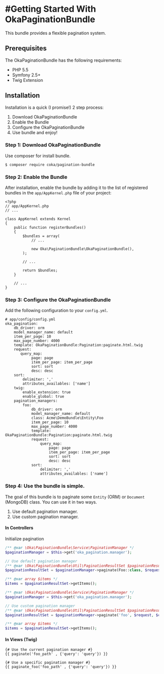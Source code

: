 #**Getting Started With OkaPaginationBundle**
=====================================

This bundle provides a flexible pagination system.

## Prerequisites

The OkaPaginationBundle has the following requirements:
 - PHP 5.5
 - Symfony 2.5+
 - Twig Extension

## Installation

Installation is a quick (I promise!) 2 step process:

1. Download OkaPaginationBundle
2. Enable the Bundle
3. Configure the OkaPaginationBundle
4. Use bundle and enjoy!

### Step 1: Download OkaPaginationBundle

Use composer for install bundle.

```
$ composer require coka/pagination-bundle
```

### Step 2: Enable the Bundle

After installation, enable the bundle by adding it to the list of registered bundles 
in the `app/AppKernel.php` file of your project:

```
<?php
// app/AppKernel.php
// ...

class AppKernel extends Kernel
{
	public function registerBundles()
	{
		$bundles = array(
			// ...
			
			new Oka\PaginationBundle\OkaPaginationBundle(),
		);
		
		// ...
		
		return $bundles;
	}
	
	// ...
}
```

### Step 3: Configure the OkaPaginationBundle

Add the following configuration to your `config.yml`.

```
# app/config/config.yml
oka_pagination:
    db_driver: orm
    model_manager_name: default
    item_per_page: 10
    max_page_number: 4000
    template: OkaPaginationBundle:Pagination:paginate.html.twig
    request:
       query_map:
            page: page
            item_per_page: item_per_page
            sort: sort
            desc: desc
    sort:
        delimiter: ','
        attributes_availables: ['name']
    twig:
        enable_extension: true
        enable_global: true
    pagination_managers:
        foo:
            db_driver: orm
            model_manager_name: default
            class: Acme\DemoBundle\Entity\Foo
            item_per_page: 10
            max_page_number: 4000
            template: OkaPaginationBundle:Pagination:paginate.html.twig
            request:
                query_map:
                    page: page
                    item_per_page: item_per_page
                    sort: sort
                    desc: desc
            sort:
                delimiter: ','
                attributes_availables: ['name']
```

### Step 4: Use the bundle is simple.

The goal of this bundle is to paginate some `Entity` (ORM) or `Document` (MongoDB) class.
You can use it in two ways.

1. Use default pagination manager.
2. Use custom pagination manager.

#### In Controllers

Initialize pagination 

```php
/** @var \Oka\PaginationBundle\Service\PaginationManager */
$paginationManager = $this->get('oka_pagination.manager');

// Use default pagination manager
/** @var \Oka\PaginationBundle\Util\PaginationResultSet $paginationResultSet */
$paginationResultSet = $paginationManager->paginate(Foo::class, $request, $criteria, $orderBy);

/** @var array $items */
$items = $paginationResultSet->getItems();

```

```php
/** @var \Oka\PaginationBundle\Service\PaginationManager */
$paginationManager = $this->get('oka_pagination.manager');

// Use custom pagination manager
/** @var \Oka\PaginationBundle\Util\PaginationResultSet $paginationResultSet */
$paginationResultSet = $paginationManager->paginate('foo', $request, $criteria, $orderBy);

/** @var array $items */
$items = $paginationResultSet->getItems();

```

#### In Views (Twig)

```twig
{# Use the current pagination manager #}
{{ paginate('foo_path' , {'query': 'query'}) }}
```

```twig
{# Use a specific pagination manager #}
{{ paginate_foo('foo_path' , {'query': 'query'}) }}
```